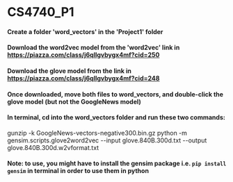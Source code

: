 # CS4740_P1

#### Create a folder 'word_vectors' in the 'Project1' folder
#### Download the word2vec model from the 'word2vec' link in https://piazza.com/class/j6qllgvbygx4mf?cid=250
#### Download the glove model from the link in https://piazza.com/class/j6qllgvbygx4mf?cid=248
#### Once downloaded, move both files to word_vectors, and double-click the glove model (but not the GoogleNews model)

#### In terminal, cd into the word_vectors folder and run these two commands:

gunzip -k GoogleNews-vectors-negative300.bin.gz 
python -m gensim.scripts.glove2word2vec --input glove.840B.300d.txt --output glove.840B.300d.w2vformat.txt

#### Note: to use, you might have to install the gensim package i.e. `pip install gensim` in terminal in order to use them in python
